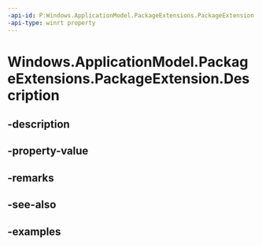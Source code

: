 ```yaml
---
-api-id: P:Windows.ApplicationModel.PackageExtensions.PackageExtension.Description
-api-type: winrt property
---
```


# Windows.ApplicationModel.PackageExtensions.PackageExtension.Description

<!--
public string Description { get; }
-->


## -description

## -property-value

## -remarks

## -see-also

## -examples


